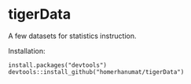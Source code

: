 # tigerData

A few datasets for statistics instruction.

Installation:

```
install.packages("devtools")
devtools::install_github("homerhanumat/tigerData")
```

